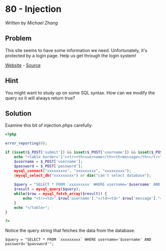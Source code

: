 # 80 - Injection

*Written by Michael Zhang*

## Problem

This site seems to have some information we need. Unfortunately, it's protected by a login page. Help us get through the login system!

[Website](http://www.easyctf.com/sites/injection) - [Source](injection.phps)

## Hint

You might want to study up on some SQL syntax. How can we modify the query so it will always return true?

## Solution

Examine this bit of injection.phps carefully:

```php
<?php

error_reporting(0);

if (isset($_POST['submit']) && isset($_POST['username']) && isset($_POST['password']) && $_POST['submit'] == "Login") {
	echo "<table border='1'><tr><th>username</th><th>message</th></tr>";
	$username = $_POST['username'];
	$password = $_POST['password'];
	mysql_connect("xxxxxxxxx", "xxxxxxxxx", "xxxxxxxxx");
	@mysql_select_db("xxxxxxxxx") or die("can't select database");
	
	$query = "SELECT * FROM `xxxxxxxxx` WHERE username='$username' AND password='$password'";
	$result = mysql_query($query);
	while($row = mysql_fetch_array($result)) {
		echo "<tr><td>".$row['username']."</td><td>".$row['message']."</td></tr>";
	}
	echo "</table>";
}

?>
```

Notice the query string that fetches the data from the database.

```
$query = "SELECT * FROM `xxxxxxxxx` WHERE username='$username' AND password='$password'";
```
